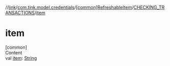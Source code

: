 //[link](../../../index.md)/[com.tink.model.credentials](../../index.md)/[[common]RefreshableItem](../index.md)/[CHECKING_TRANSACTIONS](index.md)/[item](item.md)



# item  
[common]  
Content  
val [item](item.md): [String](https://kotlinlang.org/api/latest/jvm/stdlib/kotlin/-string/index.html)  



